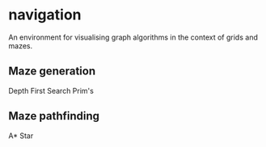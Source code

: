 navigation
==========

An environment for visualising graph algorithms in the context of grids and mazes.

Maze generation
---------------
Depth First Search
Prim's

Maze pathfinding
----------------
A* Star